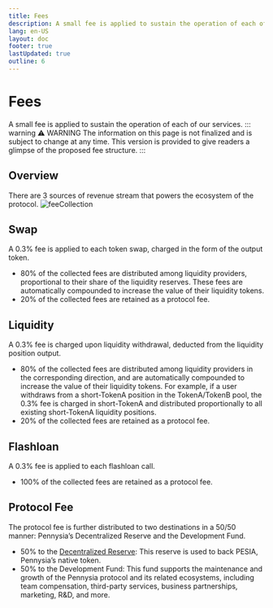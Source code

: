 ```yaml
---
title: Fees
description: A small fee is applied to sustain the operation of each of our services.
lang: en-US
layout: doc
footer: true
lastUpdated: true
outline: 6
---
```


# Fees
A small fee is applied to sustain the operation of each of our services.
::: warning :warning: WARNING
The information on this page is not finalized and is subject to change at any time. This version is provided to give readers a glimpse of the proposed fee structure.
:::

## Overview
There are 3 sources of revenue stream that powers the ecosystem of the protocol.
![feeCollection](/feeCollection.png)

## Swap
A 0.3% fee is applied to each token swap, charged in the form of the output token.
- 80% of the collected fees are distributed among liquidity providers, proportional to their share of the liquidity reserves. These fees are automatically compounded to increase the value of their liquidity tokens.
- 20% of the collected fees are retained as a protocol fee.

## Liquidity
A 0.3% fee is charged upon liquidity withdrawal, deducted from the liquidity position output.
- 80% of the collected fees are distributed among liquidity providers in the corresponding direction, and are automatically compounded to increase the value of their liquidity tokens.
For example, if a user withdraws from a short-TokenA position in the TokenA/TokenB pool, the 0.3% fee is charged in short-TokenA and distributed proportionally to all existing short-TokenA liquidity positions.
- 20% of the collected fees are retained as a protocol fee.

## Flashloan
A 0.3% fee is applied to each flashloan call.
- 100% of the collected fees are retained as a protocol fee.

## Protocol Fee
The protocol fee is further distributed to two destinations in a 50/50 manner: Pennysia’s Decentralized Reserve and the Development Fund.
- 50% to the [Decentralized Reserve](/tokenomic): This reserve is used to back PESIA, Pennysia’s native token.
- 50% to the Development Fund: This fund supports the maintenance and growth of the Pennysia protocol and its related ecosystems, including team compensation, third-party services, business partnerships, marketing, R&D, and more.




